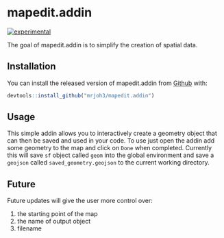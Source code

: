 
<!-- README.md is generated from README.Rmd. Please edit that file -->

# mapedit.addin

[![experimental](http://badges.github.io/stability-badges/dist/experimental.svg)](http://github.com/badges/stability-badges)

The goal of mapedit.addin is to simplify the creation of spatial data.

## Installation

You can install the released version of mapedit.addin from
[Github](https://github.com/mrjoh3/mapedit.addin) with:

``` r
devtools::install_github("mrjoh3/mapedit.addin")
```

## Usage

This simple addin allows you to interactively create a geometry object
that can then be saved and used in your code. To use just open the addin
add some geometry to the map and click on `Done` when completed.
Currently this will save `sf` object called `geom` into the global
environment and save a `geojson` called `saved_geometry.geojson` to the
current working directory.

## Future

Future updates will give the user more control over:

1.  the starting point of the map
2.  the name of output object
3.  filename
